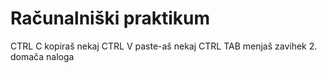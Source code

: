# Računalniški praktikum
CTRL C kopiraš nekaj
CTRL V paste-aš nekaj
CTRL TAB menjaš zavihek
2. domača naloga
